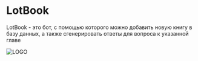 # LotBook
LotBook - это бот, с помощью которого можно добавить новую книгу в базу данных, а также сгенерировать ответы для вопроса к указанной главе

![LOGO](https://github.com/XaiCheremushka/LotBook/assets/124810594/c7703f5b-8f48-4763-b72b-32540a5fe3f9)
